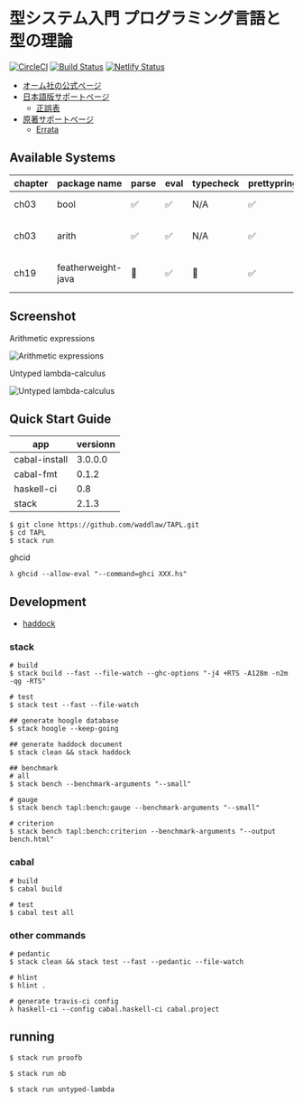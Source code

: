 # 型システム入門 プログラミング言語と型の理論

[![CircleCI](https://circleci.com/gh/waddlaw/TAPL.svg?style=svg&circle-token=8ce7ac6650bb2b4998a484e802ea77f812fd9401)](https://circleci.com/gh/waddlaw/TAPL)
[![Build Status](https://travis-ci.org/waddlaw/TAPL.svg?branch=master)](https://travis-ci.org/waddlaw/TAPL)
[![Netlify Status](https://api.netlify.com/api/v1/badges/8c7df8ad-e448-40fd-821e-9338ad72482b/deploy-status)](https://app.netlify.com/sites/tapl/deploys)

- [オーム社の公式ページ](https://www.ohmsha.co.jp/book/9784274069116/)
- [日本語版サポートページ](http://tapl.proofcafe.org/)
  - [正誤表](http://tapl.proofcafe.org/errata)
- [原著サポートページ](http://www.cis.upenn.edu/~bcpierce/)
  - [Errata](http://www.cis.upenn.edu/~bcpierce/tapl/index.html)

## Available Systems

chapter | package name | parse | eval | typecheck | prettypring | note
--------|-----------|----|-----|---|----|----------------------------------
ch03 | bool   | ✅ | ✅ | N/A | ✅ | Figure 3-1: Booleans
ch03 | arith | ✅ | ✅ | N/A | ✅ | Figure 3-2: Arithmetic expressions
ch19 | featherweight-java | 🚧 | ✅ | 🚧 | ✅ | Figure 19-1: Featherweight Java

## Screenshot

Arithmetic expressions

![Arithmetic expressions](screenshots/untyped-arith.gif)

Untyped lambda-calculus

![Untyped lambda-calculus](screenshots/untyped-lambda.gif)

## Quick Start Guide

app | versionn
------|-------
cabal-install | 3.0.0.0
cabal-fmt | 0.1.2
haskell-ci | 0.8
stack | 2.1.3

```shell
$ git clone https://github.com/waddlaw/TAPL.git
$ cd TAPL
$ stack run
```

ghcid

```shell
λ ghcid --allow-eval "--command=ghci XXX.hs"
```

## Development

- [haddock](https://waddlaw.github.io/TAPL/)

### stack

```shell
# build
$ stack build --fast --file-watch --ghc-options "-j4 +RTS -A128m -n2m -qg -RTS"

# test
$ stack test --fast --file-watch

## generate hoogle database
$ stack hoogle --keep-going

## generate haddock document
$ stack clean && stack haddock

## benchmark
# all
$ stack bench --benchmark-arguments "--small"

# gauge
$ stack bench tapl:bench:gauge --benchmark-arguments "--small"

# criterion
$ stack bench tapl:bench:criterion --benchmark-arguments "--output bench.html"
```

### cabal

```shell
# build
$ cabal build

# test
$ cabal test all
```

### other commands

```shell
# pedantic
$ stack clean && stack test --fast --pedantic --file-watch

# hlint
$ hlint .

# generate travis-ci config
λ haskell-ci --config cabal.haskell-ci cabal.project
```

## running

```shell
$ stack run proofb

$ stack run nb

$ stack run untyped-lambda
```
